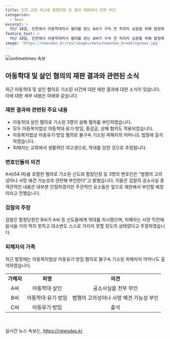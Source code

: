 ```yaml
---
title: 인천 교회 여고생 합창단장 등 혐의 재판에서 전면 부인
categories:
  - News
excerpt: >
  지난 18일, 인천에서 아동학대치사 혐의를 받는 A씨가 구속 전 피의자 심문을 위해 법정에 출석했다. A씨뿐만 아니라 신도와 합창단장 등 3명이 아동학대살해 혐의로 기소되었으며, 재판에서 살해 혐의를 부인했다. 그들의 변호인들은 공소장 정리가 추가로 필요하다며 혐의를 부인했고, 검찰은 합창단장이 피해자를 감시하고 학대를 받은 사실을 밝혔다. 아동복지법상 아동유기·방임 혐의로 불구속 기소된 피해자의 어머니 역시 법정에 출석했다.
feature_text: >
  지난 18일, 인천에서 아동학대치사 혐의를 받는 A씨가 구속 전 피의자 심문을 위해 법정에 출석했다. A씨뿐만 아니라 신도와 합창단장 등 3명이 아동학대살해 혐의로 기소되었으며, 재판에서 살해 혐의를 부인했다. 그들의 변호인들은 공소장 정리가 추가로 필요하다며 혐의를 부인했고, 검찰은 합창단장이 피해자를 감시하고 학대를 받은 사실을 밝혔다. 아동복지법상 아동유기·방임 혐의로 불구속 기소된 피해자의 어머니 역시 법정에 출석했다.
image: 'https://newsdao.kr/res/images/meta/newsdao_breakingnews.jpg'
---
```


<p><img src="https://newsdao.kr/res/images/meta/newsdao_breakingnews.jpg" alt="ontimetimes 속보" /></p>

<h2 data-ke-size="size26">아동학대 및 살인 혐의의 재판 결과와 관련된 소식</h2>

<p data-ke-size="size16">최근 아동학대 및 살인 혐의로 기소된 사건에 대한 재판 결과에 대한 소식이 있습니다. 이에 대한 세부 내용은 아래와 같습니다.</p>

<h3><b>재판 결과와 관련된 주요 내용</b></h3>

<ul>
<li>아동학대 살인 혐의로 기소된 3명이 살해 혐의를 부인하였습니다.</li>
<li>모두 아동복지법상 아동학대·유기·방임, 중감금, 상해 혐의도 적용되었습니다.</li>
<li>아동복지법상 아동유기·방임 혐의로 불구속 기소된 피해자의 어머니도 법정에 출석하였습니다.</li>
<li>피해자는 교회에서 생활하던 여고생으로, 학대를 당한 것으로 추정됩니다.</li>
</ul>

<h3><b>변호인들의 의견</b></h3>

<p data-ke-size="size16">A씨(54·여)를 포함한 혐의로 기소된 신도와 합창단장 등 3명의 변호인은 "범행의 고의성이나 사망 예견 가능성과 관련해 부인한다"고 밝혔습니다. 이들은 검찰의 공소사실 중 객관적인 내용은 대부분 인정하겠지만 주관적인 요소들은 앞으로 재판에서 부인할 예정이라고 전했습니다.</p>

<h3><b>검찰의 주장</b></h3>

<p data-ke-size="size16">검찰은 합창단장인 B씨가 A씨 등 신도들에게 학대를 지시했으며, 피해자는 사망 직전에 음식을 거의 먹지 못하고 대소변도 스스로 가리지 못할 정도의 상태였다고 주장하였습니다.</p>

<h3><b>피해자의 가족</b></h3>

<p data-ke-size="size16">최근 법정에는 아동복지법상 아동유기·방임 혐의로 불구속 기소된 피해자의 어머니도 출석하였습니다.</p>

<table>
  <tr>
    <td style="text-align: center; height: 17px;"><b>가해자</b></td>
    <td style="text-align: center; height: 17px;"><b>죄명</b></td>
    <td style="text-align: center; height: 17px;"><b>의견</b></td>
  </tr>
  <tr>
    <td style="text-align: center; height: 17px;">A씨</td>
    <td style="text-align: center; height: 17px;">아동학대·살인</td>
    <td style="text-align: center; height: 17px;">공소사실을 전부 부인</td>
  </tr>
  <tr>
    <td style="text-align: center; height: 17px;">B씨</td>
    <td style="text-align: center; height: 17px;">아동학대·유기·방임</td>
    <td style="text-align: center; height: 17px;">범행의 고의성이나 사망 예견 가능성 부인</td>
  </tr>
  <tr>
    <td style="text-align: center; height: 17px;">C씨</td>
    <td style="text-align: center; height: 17px;">아동유기·방임</td>
    <td style="text-align: center; height: 17px;">출석</td>
  </tr>
</table>

<p data-ke-size="size16">&nbsp;</p>
실시간 뉴스 속보는, <a href="https://newsdao.kr" rel="dofollow">https://newsdao.kr</a>


